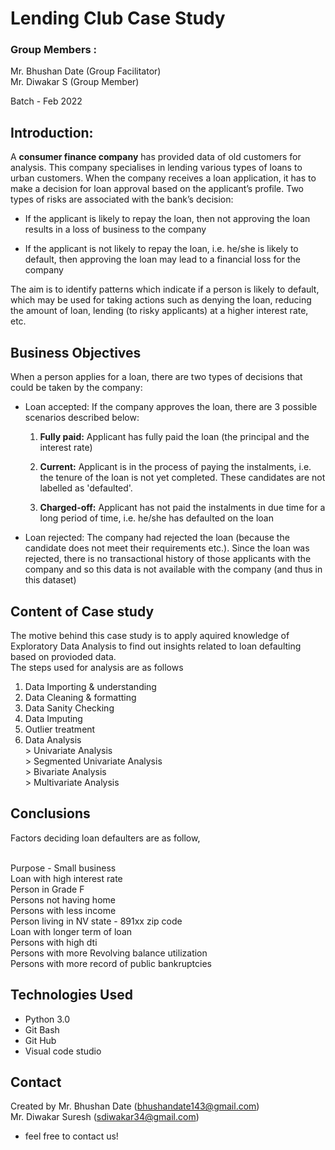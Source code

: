 # Lending Club Case Study

### Group Members :
Mr. Bhushan Date (Group Facilitator) 
<br> Mr. Diwakar S (Group Member)

Batch - Feb 2022

## Introduction:

A **consumer finance company** has provided data of old customers for analysis. This company specialises in lending various types of loans to urban customers. When the company receives a loan application, it has to make a decision for loan approval based on the applicant’s profile. Two types of risks are associated with the bank’s decision:
 - If the applicant is likely to repay the loan, then not approving the loan results in a loss of business to the company

 - If the applicant is not likely to repay the loan, i.e. he/she is likely to default, then approving the loan may lead to a financial loss for the company

The aim is to identify patterns which indicate if a person is likely to default, which may be used for taking actions such as denying the loan, reducing the amount of loan, lending (to risky applicants) at a higher interest rate, etc.

## Business Objectives
When a person applies for a loan, there are two types of decisions that could be taken by the company:

- Loan accepted: If the company approves the loan, there are 3 possible scenarios described below:

     1. **Fully paid:** Applicant has fully paid the loan (the principal and the interest rate)

     2. **Current:** Applicant is in the process of paying the instalments, i.e. the tenure of the loan is not yet completed. These candidates are not labelled as 'defaulted'.

     3. **Charged-off:** Applicant has not paid the instalments in due time for a long period of time, i.e. he/she has defaulted on the loan 

- Loan rejected: The company had rejected the loan (because the candidate does not meet their requirements etc.). Since the loan was rejected, there is no transactional history of those applicants with the company and so this data is not available with the company (and thus in this dataset)

## Content of Case study
The motive behind this case study is to apply aquired knowledge of Exploratory Data Analysis to find out insights related to loan defaulting based on provioded data.
<br>The steps used for analysis are as follows

1. Data Importing & understanding
2. Data Cleaning & formatting
3. Data Sanity Checking
4. Data Imputing
5. Outlier treatment
6. Data Analysis<br>
           > Univariate Analysis <br>
           > Segmented Univariate Analysis<br>
           > Bivariate Analysis<br>
           > Multivariate Analysis<br>

## Conclusions

Factors deciding loan defaulters are as follow,
 
<br>Purpose - Small business 
<br>Loan with high interest rate
<br>Person in Grade F
<br>Persons not having home
<br>Persons with less income
<br>Person living in NV state - 891xx zip code
<br>Loan with longer term of loan
<br>Persons with high dti
<br>Persons with more Revolving balance utilization
<br>Persons with more record of public bankruptcies



## Technologies Used
- Python 3.0
- Git Bash
- Git Hub
- Visual code studio


## Contact

Created by 
Mr. Bhushan Date (bhushandate143@gmail.com)
<br>Mr. Diwakar Suresh (sdiwakar34@gmail.com)

- feel free to contact us!

